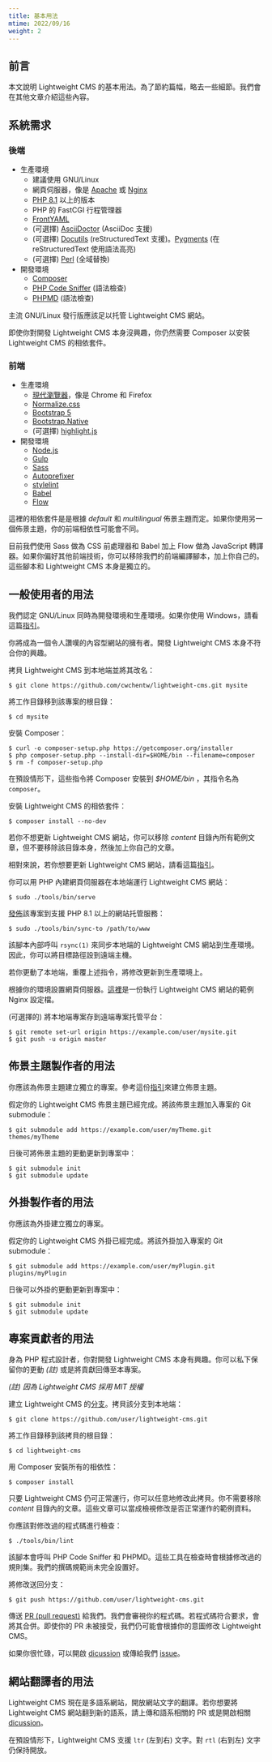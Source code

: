 ```yaml
---
title: 基本用法
mtime: 2022/09/16
weight: 2
---
```


## 前言

本文說明 Lightweight CMS 的基本用法。為了節約篇幅，略去一些細節。我們會在其他文章介紹這些內容。

## 系統需求

### 後端

* 生產環境
  * 建議使用 GNU/Linux
  * 網頁伺服器，像是 [Apache](https://httpd.apache.org/) 或 [Nginx](https://www.nginx.com/)
  * [PHP 8.1](https://www.php.net/) 以上的版本
  * PHP 的 FastCGI 行程管理器
  * [FrontYAML](https://github.com/mnapoli/FrontYAML)
  * (可選擇) [AsciiDoctor](https://asciidoctor.org/) (AsciiDoc 支援)
  * (可選擇) [Docutils](https://docutils.sourceforge.io/) (reStructuredText 支援)。[Pygments](https://pygments.org/) (在 reStructuredText 使用語法高亮)
  * (可選擇) [Perl](https://www.perl.org/) (全域替換)
* 開發環境
  * [Composer](https://getcomposer.org/)
  * [PHP Code Sniffer](https://github.com/squizlabs/PHP_CodeSniffer) (語法檢查)
  * [PHPMD](https://phpmd.org/) (語法檢查)

主流 GNU/Linux 發行版應該足以托管 Lightweight CMS 網站。

即使你對開發 Lightweight CMS 本身沒興趣，你仍然需要 Composer 以安裝 Lightweight CMS 的相依套件。

### 前端

* 生產環境
  * [現代瀏覽器](https://browsehappy.com/)，像是 Chrome 和 Firefox
  * [Normalize.css](https://necolas.github.io/normalize.css/)
  * [Bootstrap 5](https://getbootstrap.com/)
  * [Bootstrap.Native](https://thednp.github.io/bootstrap.native/)
  * (可選擇) [highlight.js](https://highlightjs.org/)
* 開發環境
  * [Node.js](https://nodejs.org/)
  * [Gulp](https://gulpjs.com/)
  * [Sass](https://sass-lang.com/)
  * [Autoprefixer](https://github.com/postcss/autoprefixer)
  * [stylelint](https://stylelint.io/)
  * [Babel](https://babeljs.io/)
  * [Flow](https://flow.org/en/)

這裡的相依套件是是根據 *default* 和 *multilingual* 佈景主題而定。如果你使用另一個佈景主題，你的前端相依性可能會不同。

目前我們使用 Sass 做為 CSS 前處理器和 Babel 加上 Flow 做為 JavaScript 轉譯器。如果你偏好其他前端技術，你可以移除我們的前端編譯腳本，加上你自己的。這些腳本和 Lightweight CMS 本身是獨立的。

## 一般使用者的用法

我們認定 GNU/Linux 同時為開發環境和生產環境。如果你使用 Windows，請看這篇[指引](/zh-tw/howto/run-lightweight-cms-on-windows/)。

你將成為一個令人讚嘆的內容型網站的擁有者。開發 Lightweight CMS 本身不符合你的興趣。

拷貝 Lightweight CMS 到本地端並將其改名：

```shell
$ git clone https://github.com/cwchentw/lightweight-cms.git mysite
```

將工作目錄移到該專案的根目錄：

```shell
$ cd mysite
```

安裝 Composer：

```shell
$ curl -o composer-setup.php https://getcomposer.org/installer
$ php composer-setup.php --install-dir=$HOME/bin --filename=composer
$ rm -f composer-setup.php
```

在預設情形下，這些指令將 Composer 安裝到 *$HOME/bin* ，其指令名為 `composer`。

安裝 Lightweight CMS 的相依套件：

```shell
$ composer install --no-dev
```

若你不想更新 Lightweight CMS 網站，你可以移除 *content* 目錄內所有範例文章，但不要移除該目錄本身，然後加上你自己的文章。

相對來說，若你想要更新 Lightweight CMS 網站，請看這篇[指引](/zh-tw/howto/upgrade-lightweight-cms/)。

你可以用 PHP 內建網頁伺服器在本地端運行 Lightweight CMS 網站：

```shell
$ sudo ./tools/bin/serve
```

[發佈](/zh-tw/deployment/)該專案到支援 PHP 8.1 以上的網站托管服務：

```shell
$ sudo ./tools/bin/sync-to /path/to/www
```

該腳本內部呼叫 `rsync(1)` 來同步本地端的 Lightweight CMS 網站到生產環境。因此，你可以將目標路徑設到遠端主機。

若你更動了本地端，重覆上述指令，將修改更新到生產環境上。

根據你的環境設置網頁伺服器。[這裡](https://github.com/cwchentw/lightweight-cms/blob/master/tools/etc/nginx.conf)是一份執行 Lightweight CMS 網站的範例 Nginx 設定檔。

(可選擇的) 將本地端專案存到遠端專案托管平台：

```shell
$ git remote set-url origin https://example.com/user/mysite.git
$ git push -u origin master
```

## 佈景主題製作者的用法

你應該為佈景主題建立獨立的專案。參考這份[指引](/zh-tw/howto/create-lightweight-cms-theme/)來建立佈景主題。

假定你的 Lightweight CMS 佈景主題已經完成。將該佈景主題加入專案的 Git submodule：

```shell
$ git submodule add https://example.com/user/myTheme.git themes/myTheme
```

日後可將佈景主題的更動更新到專案中：

```shell
$ git submodule init
$ git submodule update
```

## 外掛製作者的用法

你應該為外掛建立獨立的專案。

假定你的 Lightweight CMS 外掛已經完成。將該外掛加入專案的 Git submodule：

```shell
$ git submodule add https://example.com/user/myPlugin.git plugins/myPlugin
```

日後可以外掛的更動更新到專案中：

```shell
$ git submodule init
$ git submodule update
```

## 專案貢獻者的用法

身為 PHP 程式設計者，你對開發 Lightweight CMS 本身有興趣。你可以私下保留你的更動 *(註)* 或是將貢獻回傳至本專案。

*(註) 因為 Lightweight CMS 採用 MIT 授權*

建立 Lightweight CMS 的[分支](https://docs.github.com/en/get-started/quickstart/fork-a-repo)。拷貝該分支到本地端：

```shell
$ git clone https://github.com/user/lightweight-cms.git
```

將工作目錄移到該拷貝的根目錄：

```shell
$ cd lightweight-cms
```

用 Composer 安裝所有的相依性：

```shell
$ composer install
```

只要 Lightweight CMS 仍可正常運行，你可以任意地修改此拷貝。你不需要移除 *content* 目錄內的文章。這些文章可以當成檢視修改是否正常運作的範例資料。

你應該對修改過的程式碼進行檢查：

```shell
$ ./tools/bin/lint
```

該腳本會呼叫 PHP Code Sniffer 和 PHPMD。這些工具在檢查時會根據修改過的規則集。我們的撰碼規範尚未完全設置好。

將修改送回分支：

```
$ git push https://github.com/user/lightweight-cms.git
```

傳送 [PR (pull request)](https://docs.github.com/en/pull-requests/collaborating-with-pull-requests/proposing-changes-to-your-work-with-pull-requests/about-pull-requests) 給我們。我們會審視你的程式碼。若程式碼符合要求，會將其合併。即使你的 PR 未被接受，我們仍可能會根據你的意圖修改 Lightweight CMS。

如果你很忙碌，可以開啟 [dicussion](https://github.com/cwchentw/lightweight-cms/discussions) 或傳給我們 [issue](https://github.com/cwchentw/lightweight-cms/issues)。

## 網站翻譯者的用法

Lightweight CMS 現在是多語系網站，開放網站文字的翻譯。若你想要將 Lightweight CMS 網站翻到新的語系，請上傳和語系相關的 PR 或是開啟相關 [dicussion](https://github.com/cwchentw/lightweight-cms/discussions)。

在預設情形下，Lightweight CMS 支援 `ltr` (左到右) 文字。對 `rtl` (右到左) 文字仍保持開放。
